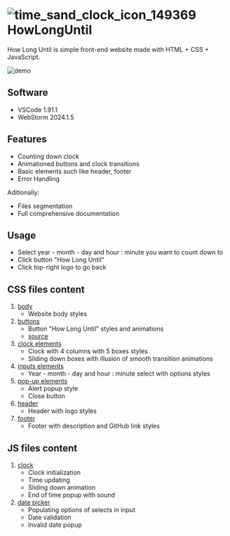 #  ![time_sand_clock_icon_149369](https://github.com/user-attachments/assets/01d2e9a8-f414-49b0-be53-835964cc12a7) HowLongUntil

How Long Until is simple front-end website made with HTML + CSS + JavaScript.

![demo](https://github.com/user-attachments/assets/5cba0788-02b2-45df-ba54-88a0a70bd9e1)

## Software

- VSCode 1.91.1
- WebStorm 2024.1.5

## Features

- Counting down clock
- Animationed buttons and clock transitions
- Basic elements such like header, footer
- Error Handling

Aditionally:
- Files segmentation
- Full comprehensive documentation

## Usage

- Select year - month - day and hour : minute you want to count down to
- Click button "How Long Until"
- Click top-right logo to go back

## CSS files content

1. [body](styles/body.css)
   - Website body styles
2. [buttons](styles/buttons.css)
   - Button "How Long Until" styles and animations
   - [source](https://github.com/codrops/ButtonHoverStyles/)
3. [clock elements](styles/clock_elements.css)
   - Clock with 4 columns with 5 boxes styles
   - Sliding down boxes with illusion of smooth transition animations
4. [inputs elements](styles/input_elements.css)
   - Year - month - day and hour : minute select with options styles
5. [pop-up elements](styles/popup_elements.css)
   - Alert popup style
   - Close button
6. [header](styles/header.css)
   - Header with logo styles
7. [footer](styles/footer.css)
   - Footer with description and GitHub link styles

## JS files content
1. [clock](scripts/clock.js)
   - Clock initialization
   - Time updating
   - Sliding down animation
   - End of time popup with sound
2. [date picker](scripts/datePicker.js)
   - Populating options of selects in input
   - Date validation
   - Invalid date popup
